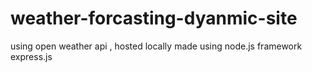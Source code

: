 # weather-forcasting-dyanmic-site
using open weather api , hosted locally
made using node.js framework express.js

